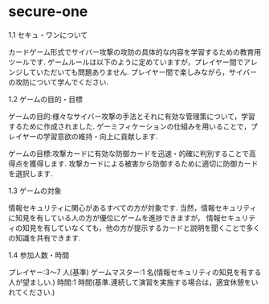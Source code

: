 # secure-one

1.1 セキュ・ワンについて 

カードゲーム形式でサイバー攻撃の攻防の具体的な内容を学習するための教育用ツールです.
ゲームルールは以下のように定めていますが，プレイヤー間でアレンジしていただいても問題ありません.
プレイヤー間で楽しみながら，サイバーの攻防について学んでください.

1.2 ゲームの目的・目標

ゲームの目的:様々なサイバー攻撃の手法とそれに有効な管理策について，学習するために作成されました.
ゲーミフィケーションの仕組みを用いることで，プレイヤーの学習意欲の維持・向上に貢献します. 

ゲームの目標:攻撃カードに有効な防御カードを迅速・的確に判別することで高得点を獲得します. 
攻撃カードによる被害から防御するために適切に防御カードを選択します.

1.3 ゲームの対象

情報セキュリティに関心があるすべての方が対象です. 
当然，情報セキュリティに知見を有している人の方が優位にゲームを進捗できますが，
情報セキュリティの知見を有していなくても，他の方が提示するカードと説明を聞くことで多くの知識を共有できます.

1.4 参加人数・時間

プレイヤー:3〜7 人(基準)
ゲームマスター:1 名(情報セキュリティの知見を有する人が望ましい.)
時間:1 時間(基準.連続して演習を実施する場合は，適宜休憩をいれてください.)
